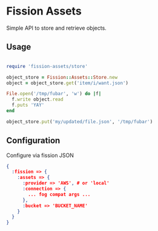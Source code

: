 # Fission Assets

Simple API to store and retrieve objects.

## Usage

```ruby

require 'fission-assets/store'

object_store = Fission::Assets::Store.new
object = object_store.get('item/i/want.json')

File.open('/tmp/fubar', 'w') do |f|
  f.write object.read
  f.puts 'YAY'
end

object_store.put('my/updated/file.json', '/tmp/fubar')
```

## Configuration

Configure via fission JSON

```json
{
  :fission => {
    :assets => {
      :provider => 'AWS', # or 'local'
      :connection => {
        ... fog compat args ...
      },
      :bucket => 'BUCKET_NAME'
    }
  }
}
```